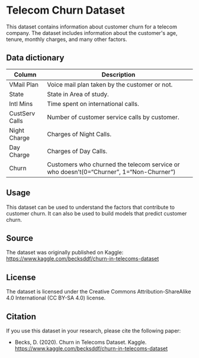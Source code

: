 # Telecom Churn Dataset

This dataset contains information about customer churn for a telecom company. The dataset includes information about the customer's age, tenure, monthly charges, and many other factors.

## Data dictionary

| Column | Description |
|---|---|
| VMail Plan | Voice mail plan taken by the customer or not. |
| State | State in Area of study. |
| Intl Mins | Time spent on international calls. |
| CustServ Calls | Number of customer service calls by customer. |
| Night Charge | Charges of Night Calls. |
| Day Charge | Charges of Day Calls. |
| Churn | Customers who churned the telecom service or who doesn’t(0=“Churner”, 1=“Non-Churner”) |


## Usage

This dataset can be used to understand the factors that contribute to customer churn. It can also be used to build models that predict customer churn.

## Source

The dataset was originally published on Kaggle: https://www.kaggle.com/becksddf/churn-in-telecoms-dataset

## License

The dataset is licensed under the Creative Commons Attribution-ShareAlike 4.0 International (CC BY-SA 4.0) license.

## Citation

If you use this dataset in your research, please cite the following paper:

* Becks, D. (2020). Churn in Telecoms Dataset. Kaggle. https://www.kaggle.com/becksddf/churn-in-telecoms-dataset
